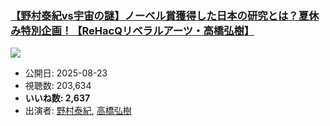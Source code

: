 ### [【野村泰紀vs宇宙の謎】ノーベル賞獲得した日本の研究とは？夏休み特別企画！【ReHacQリベラルアーツ・高橋弘樹】](https://www.youtube.com/watch?v=AuAbpS2Fmp8)
[![](https://img.youtube.com/vi/AuAbpS2Fmp8/sddefault.jpg)](https://www.youtube.com/watch?v=AuAbpS2Fmp8)
-   公開日: 2025-08-23
-   視聴数: 203,634
-   **いいね数: 2,637**
-   出演者: [野村泰紀](/rehacq_fan/people/野村泰紀 "wikilink"), [高橋弘樹](/rehacq_fan/people/高橋弘樹 "wikilink")
